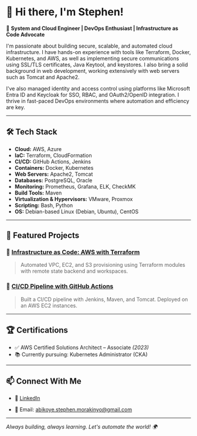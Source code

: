 # 👋 Hi there, I'm Stephen!

🚀 **System and Cloud Engineer | DevOps Enthusiast | Infrastructure as Code Advocate**

I'm passionate about building secure, scalable, and automated cloud infrastructure. I have hands-on experience with tools like Terraform, Docker, Kubernetes, and AWS, as well as implementing secure communications using SSL/TLS certificates, Java Keytool, and keystores. I also bring a solid background in web development, working extensively with web servers such as Tomcat and Apache2.

I've also managed identity and access control using platforms like Microsoft Entra ID and Keycloak for SSO, RBAC, and OAuth2/OpenID integration. I thrive in fast-paced DevOps environments where automation and efficiency are key.

---

## 🛠️ Tech Stack

- **Cloud:** AWS, Azure
- **IaC:** Terraform, CloudFormation
- **CI/CD:** GitHub Actions, Jenkins
- **Containers:** Docker, Kubernetes
- **Web Servers:** Apache2, Tomcat
- **Databases:** PostgreSQL, Oracle
- **Monitoring:** Prometheus, Grafana, ELK, CheckMK
- **Build Tools:** Maven
- **Virtualization & Hypervisors:** VMware, Proxmox
- **Scripting:** Bash, Python
- **OS:** Debian-based Linux (Debian, Ubuntu), CentOS

---

## 📌 Featured Projects

### 🚧 [Infrastructure as Code: AWS with Terraform](https://github.com/lordakinmo/aws-terraform-infra)
> Automated VPC, EC2, and S3 provisioning using Terraform modules with remote state backend and workspaces.

### 🔁 [CI/CD Pipeline with GitHub Actions](https://github.com/lordakinmo/jenkins-maven-tomcat-cicd-ec2)
> Built a CI/CD pipeline with Jenkins, Maven, and Tomcat. Deployed on an AWS EC2 instances.
<!--
### ☸️ [Kubernetes Cluster Setup with EKS](https://github.com/lordakinmo/eks-k8s-cluster)
> Deployed a multi-node Kubernetes cluster on AWS EKS with Helm charts and monitoring using Prometheus + Grafana.
-->
---

## 🏆 Certifications

- ✅ AWS Certified Solutions Architect – Associate *(2023)*
- 📚 Currently pursuing: Kubernetes Administrator (CKA)


<!--
## 📈 GitHub Stats

![Akinmo's GitHub stats](https://github-readme-stats.vercel.app/api?username=lordakinmo&show_icons=true&theme=radical)
![Top Langs](https://github-readme-stats.vercel.app/api/top-langs/?username=lordakinmo&layout=compact&theme=radical)
-->
---

## 📫 Connect With Me

- 💼 [LinkedIn](https://linkedin.com/in/stephen-abikoye-466845108/)
<!--- 🌐 [Portfolio](https://yourportfolio.com) *(if you have one)* -->
- 📧 Email: abikoye.stephen.morakinyo@gmail.com

---

_Always building, always learning. Let's automate the world! 🌍_
